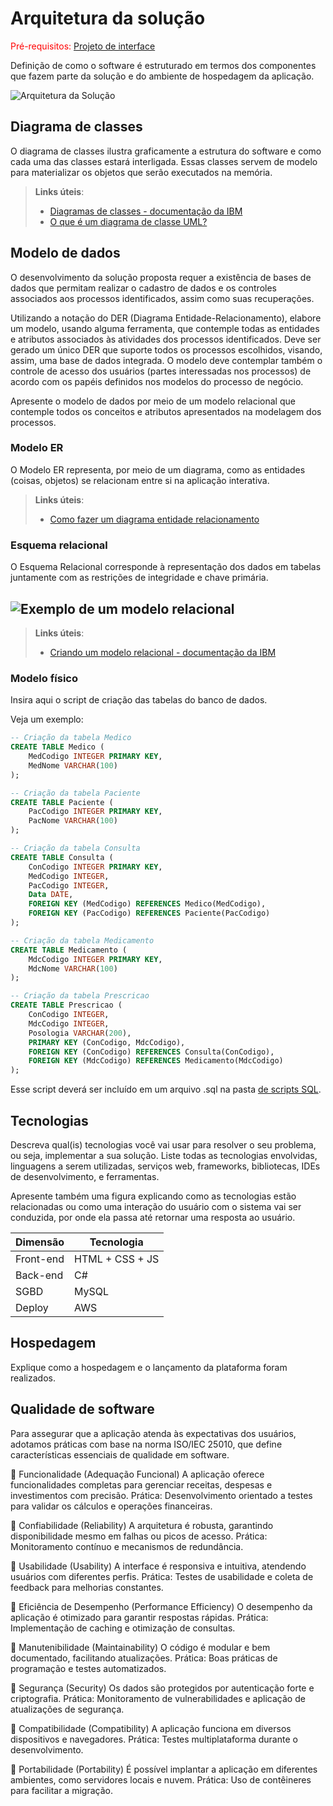 # Arquitetura da solução

<span style="color:red">Pré-requisitos: <a href="04-Projeto-interface.md"> Projeto de interface</a></span>

Definição de como o software é estruturado em termos dos componentes que fazem parte da solução e do ambiente de hospedagem da aplicação.

![Arquitetura da Solução](images/arquitetura.png)

## Diagrama de classes

O diagrama de classes ilustra graficamente a estrutura do software e como cada uma das classes estará interligada. Essas classes servem de modelo para materializar os objetos que serão executados na memória.

> **Links úteis**:
> - [Diagramas de classes - documentação da IBM](https://www.ibm.com/docs/pt-br/rational-soft-arch/9.7.0?topic=diagrams-class)
> - [O que é um diagrama de classe UML?](https://www.lucidchart.com/pages/pt/o-que-e-diagrama-de-classe-uml)

##  Modelo de dados

O desenvolvimento da solução proposta requer a existência de bases de dados que permitam realizar o cadastro de dados e os controles associados aos processos identificados, assim como suas recuperações.

Utilizando a notação do DER (Diagrama Entidade-Relacionamento), elabore um modelo, usando alguma ferramenta, que contemple todas as entidades e atributos associados às atividades dos processos identificados. Deve ser gerado um único DER que suporte todos os processos escolhidos, visando, assim, uma base de dados integrada. O modelo deve contemplar também o controle de acesso dos usuários (partes interessadas nos processos) de acordo com os papéis definidos nos modelos do processo de negócio.

Apresente o modelo de dados por meio de um modelo relacional que contemple todos os conceitos e atributos apresentados na modelagem dos processos.

### Modelo ER

O Modelo ER representa, por meio de um diagrama, como as entidades (coisas, objetos) se relacionam entre si na aplicação interativa.

> **Links úteis**:
> - [Como fazer um diagrama entidade relacionamento](https://www.lucidchart.com/pages/pt/como-fazer-um-diagrama-entidade-relacionamento)

### Esquema relacional

O Esquema Relacional corresponde à representação dos dados em tabelas juntamente com as restrições de integridade e chave primária.
 

![Exemplo de um modelo relacional](images/modelo_relacional.png "Exemplo de modelo relacional.")
---

> **Links úteis**:
> - [Criando um modelo relacional - documentação da IBM](https://www.ibm.com/docs/pt-br/cognos-analytics/12.0.0?topic=designer-creating-relational-model)

### Modelo físico

Insira aqui o script de criação das tabelas do banco de dados.

Veja um exemplo:

```sql
-- Criação da tabela Medico
CREATE TABLE Medico (
    MedCodigo INTEGER PRIMARY KEY,
    MedNome VARCHAR(100)
);

-- Criação da tabela Paciente
CREATE TABLE Paciente (
    PacCodigo INTEGER PRIMARY KEY,
    PacNome VARCHAR(100)
);

-- Criação da tabela Consulta
CREATE TABLE Consulta (
    ConCodigo INTEGER PRIMARY KEY,
    MedCodigo INTEGER,
    PacCodigo INTEGER,
    Data DATE,
    FOREIGN KEY (MedCodigo) REFERENCES Medico(MedCodigo),
    FOREIGN KEY (PacCodigo) REFERENCES Paciente(PacCodigo)
);

-- Criação da tabela Medicamento
CREATE TABLE Medicamento (
    MdcCodigo INTEGER PRIMARY KEY,
    MdcNome VARCHAR(100)
);

-- Criação da tabela Prescricao
CREATE TABLE Prescricao (
    ConCodigo INTEGER,
    MdcCodigo INTEGER,
    Posologia VARCHAR(200),
    PRIMARY KEY (ConCodigo, MdcCodigo),
    FOREIGN KEY (ConCodigo) REFERENCES Consulta(ConCodigo),
    FOREIGN KEY (MdcCodigo) REFERENCES Medicamento(MdcCodigo)
);
```
Esse script deverá ser incluído em um arquivo .sql na pasta [de scripts SQL](../src/db).


## Tecnologias

Descreva qual(is) tecnologias você vai usar para resolver o seu problema, ou seja, implementar a sua solução. Liste todas as tecnologias envolvidas, linguagens a serem utilizadas, serviços web, frameworks, bibliotecas, IDEs de desenvolvimento, e ferramentas.

Apresente também uma figura explicando como as tecnologias estão relacionadas ou como uma interação do usuário com o sistema vai ser conduzida, por onde ela passa até retornar uma resposta ao usuário.


| **Dimensão**   | **Tecnologia**  |
| ---            | ---             |
| Front-end      | HTML + CSS + JS |
| Back-end       | C#         |
| SGBD           | MySQL           |
| Deploy         | AWS          |


## Hospedagem

Explique como a hospedagem e o lançamento da plataforma foram realizados.


## Qualidade de software

Para assegurar que a aplicação atenda às expectativas dos usuários, adotamos práticas com base na norma ISO/IEC 25010, que define características essenciais de qualidade em software.

🔹 Funcionalidade (Adequação Funcional)
A aplicação oferece funcionalidades completas para gerenciar receitas, despesas e investimentos com precisão.
Prática: Desenvolvimento orientado a testes para validar os cálculos e operações financeiras.

🔹 Confiabilidade (Reliability)
A arquitetura é robusta, garantindo disponibilidade mesmo em falhas ou picos de acesso.
Prática: Monitoramento contínuo e mecanismos de redundância.

🔹 Usabilidade (Usability)
A interface é responsiva e intuitiva, atendendo usuários com diferentes perfis.
Prática: Testes de usabilidade e coleta de feedback para melhorias constantes.

🔹 Eficiência de Desempenho (Performance Efficiency)
O desempenho da aplicação é otimizado para garantir respostas rápidas.
Prática: Implementação de caching e otimização de consultas.

🔹 Manutenibilidade (Maintainability)
O código é modular e bem documentado, facilitando atualizações.
Prática: Boas práticas de programação e testes automatizados.

🔹 Segurança (Security)
Os dados são protegidos por autenticação forte e criptografia.
Prática: Monitoramento de vulnerabilidades e aplicação de atualizações de segurança.

🔹 Compatibilidade (Compatibility)
A aplicação funciona em diversos dispositivos e navegadores.
Prática: Testes multiplataforma durante o desenvolvimento.

🔹 Portabilidade (Portability)
É possível implantar a aplicação em diferentes ambientes, como servidores locais e nuvem.
Prática: Uso de contêineres para facilitar a migração.



